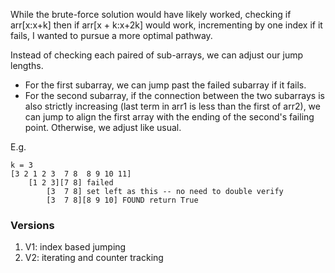 While the brute-force solution would have likely worked, checking if arr\[x:x+k\] then if arr\[x + k:x+2k\] would work, incrementing by one index if it fails, I wanted to pursue a more optimal pathway.

Instead of checking each paired of sub-arrays, we can adjust our jump lengths.

-   For the first subarray, we can jump past the failed subarray if it fails.
-   For the second subarray, if the connection between the two subarrays is also strictly increasing (last term in arr1 is less than the first of arr2), we can jump to align the first array with the ending of the second's failing point. Otherwise, we adjust like usual.

E.g.

```
k = 3
[3 2 1 2 3  7 8  8 9 10 11]
    [1 2 3][7 8] failed
        [3  7 8] set left as this -- no need to double verify
        [3  7 8][8 9 10] FOUND return True
```

### Versions

1. V1: index based jumping
2. V2: iterating and counter tracking
